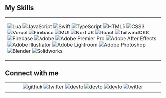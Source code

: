 ## My Skills
<table><tr><td valign="top" width="33%">

![Lua](https://img.shields.io/badge/lua-%232C2D72.svg?style=for-the-badge&logo=lua&logoColor=white) ![JavaScript](https://img.shields.io/badge/javascript-%23323330.svg?style=for-the-badge&logo=javascript&logoColor=%23F7DF1E) ![Swift](https://img.shields.io/badge/swift-F54A2A?style=for-the-badge&logo=swift&logoColor=white) ![TypeScript](https://img.shields.io/badge/typescript-%23007ACC.svg?style=for-the-badge&logo=typescript&logoColor=white) ![HTML5](https://img.shields.io/badge/html5-%23E34F26.svg?style=for-the-badge&logo=html5&logoColor=white) ![CSS3](https://img.shields.io/badge/css3-%231572B6.svg?style=for-the-badge&logo=css3&logoColor=white) ![Vercel](https://img.shields.io/badge/vercel-%23000000.svg?style=for-the-badge&logo=vercel&logoColor=white) ![Firebase](https://img.shields.io/badge/firebase-%23039BE5.svg?style=for-the-badge&logo=firebase) ![MUI](https://img.shields.io/badge/MUI-%230081CB.svg?style=for-the-badge&logo=mui&logoColor=white) ![Next JS](https://img.shields.io/badge/Next-black?style=for-the-badge&logo=next.js&logoColor=white) ![React](https://img.shields.io/badge/react-%2320232a.svg?style=for-the-badge&logo=react&logoColor=%2361DAFB) ![TailwindCSS](https://img.shields.io/badge/tailwindcss-%2338B2AC.svg?style=for-the-badge&logo=tailwind-css&logoColor=white) ![Firebase](https://img.shields.io/badge/Firebase-f7cf2e?style=for-the-badge&logo=Firebase&logoColor=white) ![Adobe](https://img.shields.io/badge/adobe-%23FF0000.svg?style=for-the-badge&logo=adobe&logoColor=white) ![Adobe Premier Pro](https://img.shields.io/badge/Adobe%20Premier%20Pro-8B3B9A.svg?style=for-the-badge&logo=adobepremierepro&logoColor=white) ![Adobe After Effects](https://img.shields.io/badge/Adobe%20After%20Effects-08085C.svg?style=for-the-badge&logo=Adobe%20After%20Effects&logoColor=white) ![Adobe Illustrator](https://img.shields.io/badge/adobe%20illustrator-%23FF9A00.svg?style=for-the-badge&logo=adobe%20illustrator&logoColor=white) ![Adobe Lightroom](https://img.shields.io/badge/Adobe%20Lightroom-31A8FF.svg?style=for-the-badge&logo=Adobe%20Lightroom&logoColor=white) ![Adobe Photoshop](https://img.shields.io/badge/adobe%20photoshop-10243a.svg?style=for-the-badge&logo=adobe%20photoshop&logoColor=white) ![Blender](https://img.shields.io/badge/blender-%23F5792A.svg?style=for-the-badge&logo=blender&logoColor=white) ![Solidworks](https://img.shields.io/badge/solidworks-%23FF0000.svg?style=for-the-badge&logo=dassaultsystemes&logoColor=white)
</table>

## Connect with me  
<table><tr><td valign="top" width="33%">
  <div align="center">
    <a href="https://github.com/popsterrs" target="_blank">
    <img src=https://img.shields.io/badge/github-%2324292e.svg?&style=for-the-badge&logo=github&logoColor=white alt=github style="margin-bottom: 5px;" />
    </a>
    <a href="https://twitter.com/popsterrs" target="_blank">
    <img src=https://img.shields.io/badge/twitter-%2300acee.svg?&style=for-the-badge&logo=twitter&logoColor=white alt=twitter style="margin-bottom: 5px;" />
    </a>
    <a href="https://portfolio-popsterrs.vercel.app/" target="_blank">
    <img src=https://img.shields.io/badge/portfolio-%2308090A.svg?&style=for-the-badge&logo=vercel&logoColor=white alt=devto style="margin-bottom: 5px;" />
    </a>
    <a href="https://www.twitch.tv/popsters_" target="_blank">
    <img src=https://img.shields.io/badge/twitch-%6441a5.svg?&style=for-the-badge&logo=twitch&logoColor=white alt=devto style="margin-bottom: 5px;" />
    </a>
    <a href="discordapp.com/users/popsters" target="_blank">
    <img src=https://img.shields.io/badge/discord-%5c69e2a.svg?&style=for-the-badge&logo=discord&logoColor=white alt=devto style="margin-bottom: 5px;" />
    </a>

  <a href="https://www.twitch.tv/popsters_" target="_blank">
    <img src=https://img.shields.io/badge/twitch-%2300acee.svg?&style=for-the-badge&logo=twitch&logoColor=white alt=twitter style="margin-bottom: 5px;" />
    </a>
  </div>  
</table>
